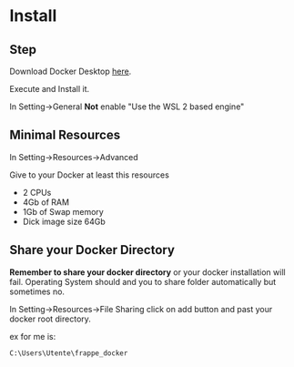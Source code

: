 # Install

## Step

Download Docker Desktop [here](https://www.docker.com/products/docker-desktop).

Execute and Install it.

In Setting->General **Not** enable "Use the WSL 2 based engine"

## Minimal Resources

In Setting->Resources->Advanced

Give to your Docker at least this resources
* 2 CPUs
* 4Gb of RAM
* 1Gb of Swap memory
* Dick image size 64Gb

## Share your Docker Directory

**Remember to share your docker directory** or your docker installation will fail.
Operating System should and you to share folder automatically but sometimes no.

In Setting->Resources->File Sharing click on add button and past your docker root directory.

ex for me is:
 
```shell
C:\Users\Utente\frappe_docker
```

